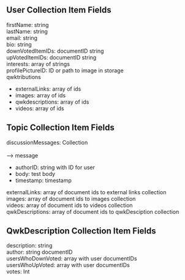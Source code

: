 ## User Collection Item Fields
firstName: string <br>
lastName: string <br>
email: string <br>
bio: string <br>
downVotedItemIDs: documentID string <br>
upVotedItemIDs: documentID string <br>
interests: array of strings <br>
profilePictureID: ID or path to image in storage <br>
qwktributions <br>
<ul>
        <li>externalLinks: array of ids 
        <li>images: array of ids 
        <li>qwkdescriptions: array of ids 
        <li>videos: array of ids 
</ul>


## Topic Collection Item Fields  
discussionMessages: Collection <br>    
--> message
        <ul>
        <li>authorID: string with ID for user 
        <li>body: test body
        <li>timestamp: timestamp 
        </ul>   

externalLinks: array of document ids to external links collection <br>
images: array of document ids to images collection<br>
videos: array of document ids to videos collection<br>
qwkDescriptions: array of document ids to qwkDesciption collection<br>

## QwkDescription Collection Item Fields
description: string <br>
author: string documentID  <br>
usersWhoDownVoted: array with user documentIDs <br>
usersWhoUpVoted: array with user documentIDs <br>
votes: Int <br>
